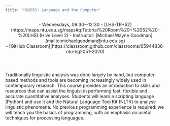 ```yaml
---
title: 'HG2051: Language and the Computer'
---
```


<header>

<div class="info">
  - Wednesdays, 09:30--12:30
  - [LHS-TR+52](https://maps.ntu.edu.sg/maps#q:Tutorial%20Room%20+%2052%20-%20LHS) (Hive Level 2)
  - Instructor: [Michael Wayne Goodman](mailto:michaelgoodman@ntu.edu.sg)
</div>

<div class="info">
  - [GitHub Classroom](https://classroom.github.com/classrooms/65944836-ntu-hg2051-2020)
</div>

</header>

Traditionally linguistic analysis was done largely by hand, but
computer-based methods and tools are becoming increasingly widely used
in contemporary research. This course provides an introduction to
skills and resources that can assist the linguist in performing fast,
flexible and accurate quantitative analyses. Students will learn a
scripting language (Python) and use it and the Natural Language Tool
Kit (NLTK) to analyse linguistic phenomena. No previous programming
experience is required: we will teach you the basics of programming,
with an emphasis on useful techniques for processing languages.
